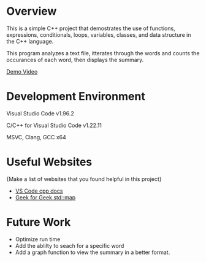 # Overview

This is a simple C++ project that demostrates the use of functions, expressions, conditionals, loops, variables, classes, and data structure in the C++ language.

This program analyzes a text file, itterates through the words and counts the occurances of each word, then displays the summary.

[Demo Video](https://vimeo.com/1047346633?share=copy)

# Development Environment

Visual Studio Code v1.96.2

C/C++ for Visual Studio Code v1.22.11

MSVC, Clang, GCC x64

# Useful Websites

{Make a list of websites that you found helpful in this project}

- [VS Code cpp docs](https://code.visualstudio.com/docs/languages/cpp)
- [Geek for Geek std::map](https://www.geeksforgeeks.org/map-associative-containers-the-c-standard-template-library-stl/)

# Future Work

- Optimize run time
- Add the ablilty to seach for a specific word
- Add a graph function to view the summary in a better format.
